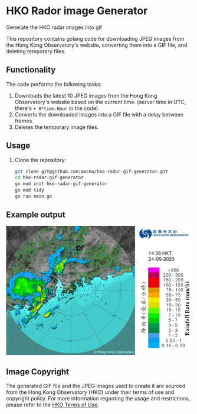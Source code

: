 # HKO Rador image Generator
Generate the HKO radar images into gif

This repository contains golang code for downloading JPEG images from the Hong Kong Observatory's website, converting them into a GIF file, and deleting temporary files.

## Functionality

The code performs the following tasks:

1. Downloads the latest 10 JPEG images from the Hong Kong Observatory's website based on the current time. (server time in UTC, there's `+ 8*time.Hour` in the code)
2. Converts the downloaded images into a GIF file with a delay between frames.
3. Deletes the temporary image files.

## Usage

1. Clone the repository:

   ```bash
   git clone git@github.com:macma/hko-radar-gif-generator.git
   cd hko-radar-gif-generator
   go mod init hko-radar-gif-generator
   go mod tidy
   go run main.go
   ```

## Example output
![generated gif](https://github.com/macma/hko-radar-gif-generator/blob/main/animation.gif?raw=true)

## Image Copyright
The generated GIF file and the JPEG images used to create it are sourced from the Hong Kong Observatory (HKO) under their terms of use and copyright policy. For more information regarding the usage and restrictions, please refer to the [HKO Terms of Use](https://www.hko.gov.hk/en/appweb/applink.htm).